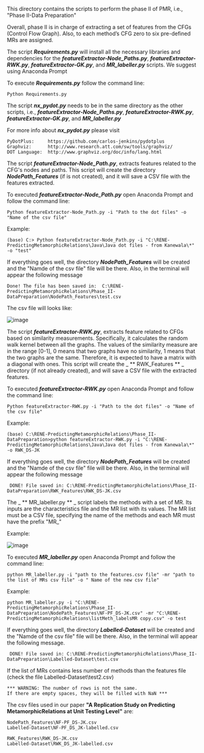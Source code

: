 This directory contains the scripts to perform the phase II of PMR, i.e., "Phase II-Data Preparation" 

Overall, phase II is in charge of extracting a set of features from the CFGs (Control Flow Graph). Also, to each method’s CFG zero to six pre-defined MRs are assigned.

The script _**Requirements.py**_ will install all the necessary libraries and dependencies for the  _**featureExtractor-Node_Paths.py**_, _**featureExtractor-RWK.py**_, _**featureExtractor-GK.py**_, and _**MR_labeller.py**_ scripts. We suggest using Anaconda Prompt

To execute _**Requirements.py**_ follow the command line:
	
	Python Requirements.py

The script **_nx_pydot.py_** needs to be in the same directory as the other scripts, i.e., _**featureExtractor-Node_Paths.py**_, _**featureExtractor-RWK.py**_, _**featureExtractor-GK.py**_, and _**MR_labeller.py**_

For more info about **_nx_pydot.py_** please visit

	PyDotPlus:     https://github.com/carlos-jenkins/pydotplus
	Graphviz:      http://www.research.att.com/sw/tools/graphviz/
	DOT Language:  http://www.graphviz.org/doc/info/lang.html


The script _**featureExtractor-Node_Path.py**_, extracts features related to the CFG's nodes and paths. This script will create the directory _**NodePath_Features**_ (if is not created), and it will save a CSV file with the features extracted.   

To executed _**featureExtractor-Node_Path.py**_ open Anaconda Prompt and follow the command line:

	Python featureExtractor-Node_Path.py -i "Path to the dot files" -o "Name of the csv file"

Example:

	(base) C:> Python featureExtractor-Node_Path.py -i "C:\RENE-PredictingMetamorphicRelations\Java\Java dot files - from Kanewala\*" -o "test"

If everything goes well, the directory _**NodePath_Features**_ will be created and the "Namde of the csv file" file will be there. Also, in the terminal will appear the following message

 	Done! The file has been saved in:  C:\RENE-PredictingMetamorphicRelations\Phase_II-DataPreparation\NodePath_Features\test.csv 

The csv file will looks like:

![image](https://user-images.githubusercontent.com/42596938/137895252-1a87eeac-555e-4180-8a8a-7ee749e36626.png)


The script  _**featureExtractor-RWK.py**_, extracts feature related to CFGs based on similarity measurements. Specifically, it calculates the random walk kernel between all the graphs. The values of the similarity measure are in the range [0-1], 0 means that two graphs have no similarity, 1 means that the two graphs are the same. Therefore, it is expected to have a matrix with a diagonal with ones. This script will create the _ ** RWK_Features ** _ directory (if not already created), and will save a CSV file with the extracted features.

To executed _**featureExtractor-RWK.py**_ open Anaconda Prompt and follow the command line:

	Python featureExtractor-RWK.py -i "Path to the dot files" -o "Name of the csv file"

Example:

	(base) C:\RENE-PredictingMetamorphicRelations\Phase_II-DataPreparation>python featureExtractor-RWK.py -i "C:\RENE-PredictingMetamorphicRelations\Java\Java dot files - from Kanewala\*" -o RWK_DS-JK 

If everything goes well, the directory _**NodePath_Features**_ will be created and the "Namde of the csv file" file will be there. Also, in the terminal will appear the following message

 	 DONE! File saved in: C:\RENE-PredictingMetamorphicRelations\Phase_II-DataPreparation\RWK_Features\RWK_DS-JK.csv  

The _ ** MR_labeller.py ** _ script labels the methods with a set of MR. Its inputs are the characteristics file and the MR list with its values.
The MR list must be a CSV file, specifying the name of the methods and each MR must have the prefix "MR_"

Example:

![image](https://user-images.githubusercontent.com/42596938/137913149-5775901c-0184-496e-857d-51e0b8c3bec4.png)

To executed _**MR_labeller.py**_ open Anaconda Prompt and  follow the command line:

	python MR_labeller.py -i "path to the features.csv file" -mr "path to the list of MRs csv file" -o " Name of the new csv file"
	

Example:

	python MR_labeller.py -i "C:\RENE-PredictingMetamorphicRelations\Phase_II-DataPreparation\NodePath_Features\NF-PF_DS-JK.csv" -mr "C:\RENE-PredictingMetamorphicRelations\listMeth_labelsMR copy.csv" -o test

If everything goes well, the directory _**Labelled-Dataset**_ will be created and the "Namde of the csv file" file will be there. Also, in the terminal will appear the following message.

	 DONE! File saved in: C:\RENE-PredictingMetamorphicRelations\Phase_II-DataPreparation\Labelled-Dataset\test.csv 

If the list of MRs contains less number of methods than the features file (check the file Labelled-Dataset\test2.csv)

	*** WARNING: The number of rows is not the same. 
	If there are empty spaces, they will be filled with NaN *** 

 The csv files used in our paper **"A Replication Study on Predicting MetamorphicRelations at Unit Testing Level"** are:
 	
	NodePath_Features\NF-PF_DS-JK.csv
	Labelled-Dataset\NF-PF_DS_JK-labelled.csv
	
	RWK_Features\RWK_DS-JK.csv
	Labelled-Dataset\RWK_DS_JK-labelled.csv
	
	
